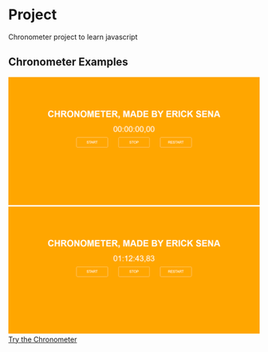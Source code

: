 # Project
 Chronometer project to learn javascript
 
## Chronometer Examples
![Picture of the Chronometer Stoped](Screenshots/Home.png)
![Picture of the Chronometer Started](Screenshots/Home_2.png)
[Try the Chronometer](https://ericksenagodinho.github.io/Chronometer/Chronometer/)
